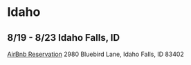 # Idaho

## 8/19 - 8/23 Idaho Falls, ID

[AirBnb Reservation](https://www.airbnb.com/trips/v1/9f0eea45-e425-4fbe-b9b6-68c67b30e162/ro/RESERVATION2_CHECKIN/HMYRPWX2RZ)
2980 Bluebird Lane, Idaho Falls, ID 83402


